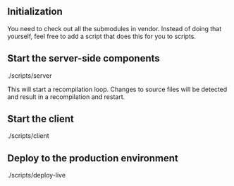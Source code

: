 ## Initialization

You need to check out all the submodules in vendor. Instead of doing that
yourself, feel free to add a script that does this for you to scripts.


## Start the server-side components

./scripts/server

This will start a recompilation loop. Changes to source files will be detected
and result in a recompilation and restart.


## Start the client

./scripts/client


## Deploy to the production environment

./scripts/deploy-live
